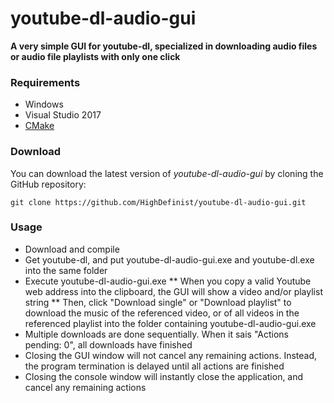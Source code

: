 # youtube-dl-audio-gui
**A very simple GUI for youtube-dl, specialized in downloading audio files or audio file playlists with only one click**

### Requirements
 
- Windows
- Visual Studio 2017
- [CMake](https://cmake.org/)

### Download 

You can download the latest version of *youtube-dl-audio-gui* by cloning the GitHub repository:

	git clone https://github.com/HighDefinist/youtube-dl-audio-gui.git
	
### Usage

* Download and compile
* Get youtube-dl, and put youtube-dl-audio-gui.exe and youtube-dl.exe into the same folder
* Execute youtube-dl-audio-gui.exe
** When you copy a valid Youtube web address into the clipboard, the GUI will show a video and/or playlist string
** Then, click "Download single" or "Download playlist" to download the music of the referenced video, or of all videos in the referenced playlist into the folder containing youtube-dl-audio-gui.exe
* Multiple downloads are done sequentially. When it sais "Actions pending: 0", all downloads have finished
* Closing the GUI window will not cancel any remaining actions. Instead, the program termination is delayed until all actions are finished
* Closing the console window will instantly close the application, and cancel any remaining actions
